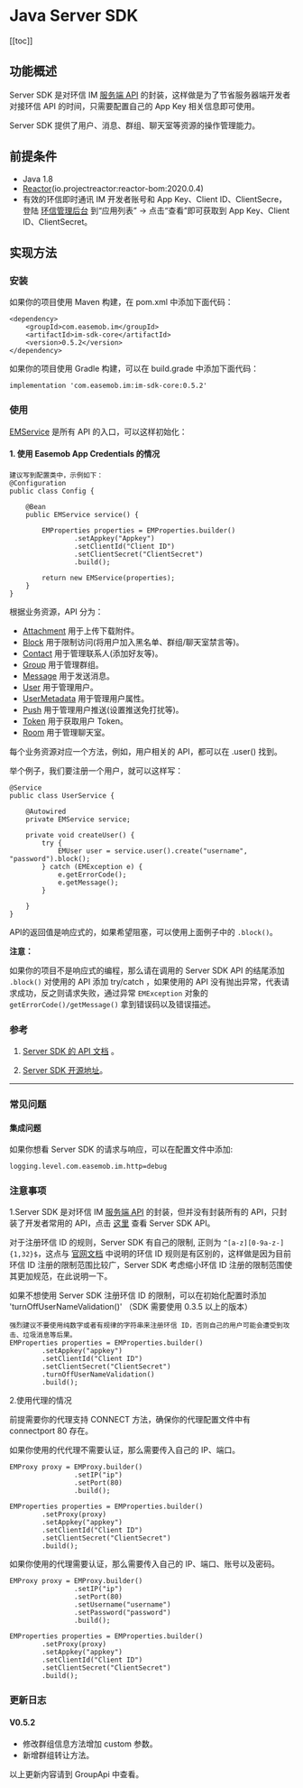 # Java Server SDK

[[toc]]

## 功能概述

Server SDK 是对环信 IM [服务端 API](http://docs-im.easemob.com/im/server/ready/intro) 的封装，这样做是为了节省服务器端开发者对接环信 API 的时间，只需要配置自己的 App Key 相关信息即可使用。

Server SDK 提供了用户、消息、群组、聊天室等资源的操作管理能力。

## 前提条件

- Java 1.8
- [Reactor](https://projectreactor.io/)(io.projectreactor:reactor-bom:2020.0.4)
- 有效的环信即时通讯 IM 开发者账号和 App Key、Client ID、ClientSecre，登陆 [环信管理后台](https://console.easemob.com/user/login) 到“应用列表” → 点击“查看”即可获取到 App Key、Client ID、ClientSecret。

## 实现方法

### 安装

如果你的项目使用 Maven 构建，在 pom.xml 中添加下面代码：

```
<dependency>
    <groupId>com.easemob.im</groupId>
    <artifactId>im-sdk-core</artifactId>
    <version>0.5.2</version>
</dependency>
```

如果你的项目使用 Gradle 构建，可以在 build.grade 中添加下面代码：

```
implementation 'com.easemob.im:im-sdk-core:0.5.2'
```

### 使用

[EMService](https://easemob.github.io/easemob-im-server-sdk/com/easemob/im/server/EMService.html) 是所有 API 的入口，可以这样初始化：

#### 1. 使用 Easemob App Credentials 的情况

```
建议写到配置类中，示例如下：
@Configuration
public class Config {

    @Bean
    public EMService service() {
        
        EMProperties properties = EMProperties.builder()
                .setAppkey("Appkey")
                .setClientId("Client ID")
                .setClientSecret("ClientSecret")
                .build();

        return new EMService(properties);
    }
}
```

根据业务资源，API 分为：

- [Attachment](https://easemob.github.io/easemob-im-server-sdk/com/easemob/im/server/api/attachment/AttachmentApi.html) 用于上传下载附件。
- [Block](https://easemob.github.io/easemob-im-server-sdk/com/easemob/im/server/api/block/BlockApi.html) 用于限制访问(将用户加入黑名单、群组/聊天室禁言等)。
- [Contact](https://easemob.github.io/easemob-im-server-sdk/com/easemob/im/server/api/contact/ContactApi.html) 用于管理联系人(添加好友等)。
- [Group](https://easemob.github.io/easemob-im-server-sdk/com/easemob/im/server/api/group/GroupApi.html) 用于管理群组。
- [Message](https://easemob.github.io/easemob-im-server-sdk/com/easemob/im/server/api/message/MessageApi.html) 用于发送消息。
- [User](https://easemob.github.io/easemob-im-server-sdk/com/easemob/im/server/api/user/UserApi.html) 用于管理用户。
- [UserMetadata](https://easemob.github.io/easemob-im-server-sdk/com/easemob/im/server/api/metadata/MetadataApi.html) 用于管理用户属性。
- [Push](https://easemob.github.io/easemob-im-server-sdk/com/easemob/im/server/api/push/PushApi.html) 用于管理用户推送(设置推送免打扰等)。
- [Token](https://easemob.github.io/easemob-im-server-sdk/com/easemob/im/server/api/token/TokenApi.html) 用于获取用户 Token。
- [Room](https://easemob.github.io/easemob-im-server-sdk/com/easemob/im/server/api/room/RoomApi.html) 用于管理聊天室。

每个业务资源对应一个方法，例如，用户相关的 API，都可以在 .user() 找到。

举个例子，我们要注册一个用户，就可以这样写：

```
@Service
public class UserService {

    @Autowired
    private EMService service;

    private void createUser() {
        try {
            EMUser user = service.user().create("username", "password").block();
        } catch (EMException e) {
            e.getErrorCode();
            e.getMessage();
        }
        
    }
}
```

API的返回值是响应式的，如果希望阻塞，可以使用上面例子中的 `.block()`。

**注意：**

如果你的项目不是响应式的编程，那么请在调用的 Server SDK API 的结尾添加 `.block()`
对使用的 API 添加 try/catch ，如果使用的 API 没有抛出异常，代表请求成功，反之则请求失败，通过异常 `EMException` 对象的 `getErrorCode()/getMessage()` 拿到错误码以及错误描述。

### 参考

1. [Server SDK 的 API 文档](https://easemob.github.io/easemob-im-server-sdk/) 。

2. [Server SDK 开源地址](https://github.com/easemob/easemob-im-server-sdk)。

------

### 常见问题

#### 集成问题

如果你想看 Server SDK 的请求与响应，可以在配置文件中添加:

```
logging.level.com.easemob.im.http=debug
```

### 注意事项

1.Server SDK 是对环信 IM [服务端 API](http://docs-im.easemob.com/im/server/ready/intro) 的封装，但并没有封装所有的 API，只封装了开发者常用的 API，点击 [这里](http://docs-im.easemob.com/im/server/ready/sdk#使用) 查看 Server SDK API。

对于注册环信 ID 的规则，Server SDK 有自己的限制, 正则为 `^[a-z][0-9a-z-]{1,32}$`，这点与 [官网文档](http://docs-im.easemob.com/im/server/ready/user#环信_id_使用规则) 中说明的环信 ID 规则是有区别的，这样做是因为目前环信 ID 注册的限制范围比较广，Server SDK 考虑缩小环信 ID 注册的限制范围使其更加规范，在此说明一下。

如果不想使用 Server SDK 注册环信 ID 的限制，可以在初始化配置时添加 'turnOffUserNameValidation()' （SDK 需要使用 0.3.5 以上的版本）

```
强烈建议不要使用纯数字或者有规律的字符串来注册环信 ID，否则自己的用户可能会遭受到攻击、垃圾消息等后果。
EMProperties properties = EMProperties.builder()
        .setAppkey("appkey")
        .setClientId("Client ID")
        .setClientSecret("ClientSecret")
        .turnOffUserNameValidation()
        .build();
```

2.使用代理的情况

前提需要你的代理支持 CONNECT 方法，确保你的代理配置文件中有 connectport 80 存在。

如果你使用的代代理不需要认证，那么需要传入自己的 IP、端口。

```
EMProxy proxy = EMProxy.builder()
                .setIP("ip")
                .setPort(80)
                .build();

EMProperties properties = EMProperties.builder()
        .setProxy(proxy)
        .setAppkey("appkey")
        .setClientId("Client ID")
        .setClientSecret("ClientSecret")
        .build();                
```

如果你使用的代理需要认证，那么需要传入自己的 IP、端口、账号以及密码。

```
EMProxy proxy = EMProxy.builder()
                .setIP("ip")
                .setPort(80)
                .setUsername("username")
                .setPassword("password")
                .build();

EMProperties properties = EMProperties.builder()
        .setProxy(proxy)
        .setAppkey("appkey")
        .setClientId("Client ID")
        .setClientSecret("ClientSecret")
        .build();                
```

### 更新日志

#### V0.5.2

- 修改群组信息方法增加 custom 参数。
- 新增群组转让方法。

以上更新内容请到 GroupApi 中查看。